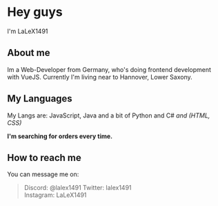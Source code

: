 # Hey guys
I'm LaLeX1491

## About me
Im a Web-Developer from Germany, who's doing frontend development with VueJS. Currently I'm living near to Hannover, Lower Saxony.

## My Languages
My Langs are: JavaScript, Java and a bit of Python and C# *and (HTML, CSS)*

**I'm searching for orders every time.**

## How to reach me
You can message me on:  
>Discord: @lalex1491
>Twitter: lalex1491  
>Instagram: LaLeX1491  




<!--
**LaLeX1491/LaLeX1491** is a ✨ _special_ ✨ repository because its `README.md` (this file) appears on your GitHub profile.

Here are some ideas to get you started:

- 🔭 I’m currently working on ...
- 🌱 I’m currently learning ...
- 👯 I’m looking to collaborate on ...
- 🤔 I’m looking for help with ...
- 💬 Ask me about ...
- 📫 How to reach me: ...
- 😄 Pronouns: ...
- ⚡ Fun fact: ...
-->
